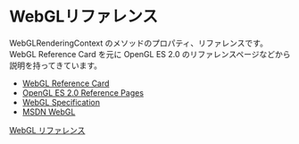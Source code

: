 WebGLリファレンス
==================

WebGLRenderingContext のメソッドのプロパティ、リファレンスです。
WebGL Reference Card を元に OpenGL ES 2.0 のリファレンスページなどから説明を持ってきています。

- [WebGL Reference Card](http://www.khronos.org/files/webgl/webgl-reference-card-1_0.pdf)
- [OpenGL ES 2.0 Reference Pages](http://www.khronos.org/opengles/sdk/docs/man/)
- [WebGL Specification](http://www.khronos.org/registry/webgl/specs/latest/1.0/)
- [MSDN WebGL](http://msdn.microsoft.com/ja-jp/library/ie/bg182648(v=vs.85).aspx)

[WebGL リファレンス](https://github.com/sapphire-al2o3/webgl-reference-jp/wiki)
